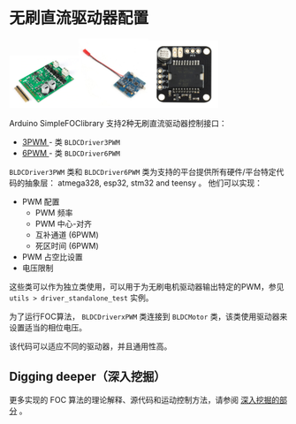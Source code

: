 
# 无刷直流驱动器配置

<div class="width60">
<img src="extras/Images/drv8302.png" style="width:25%;display:inline"><img src="extras/Images/bgc_30.jpg" style="width:25%;display:inline"><img src="extras/Images/l6234.jpg" style="width:25%;display:inline">
</div>

Arduino <span class="simple">Simple<span class="foc">FOC</span>library</span> 支持2种无刷直流驱动器控制接口：<br>
- [3PWM <i class="fa fa-external-link"></i>](bldcdriver3pwm) - 类 `BLDCDriver3PWM`
- [6PWM <i class="fa fa-external-link"></i>](bldcdriver6pwm) - 类 `BLDCDriver6PWM`

 `BLDCDriver3PWM` 类和  `BLDCDriver6PWM` 类为支持的平台提供所有硬件/平台特定代码的抽象层： atmega328, esp32, stm32 and teensy 。
他们可以实现：

- PWM 配置
    - PWM 频率
    - PWM 中心-对齐
    - 互补通道  (6PWM)
    - 死区时间  (6PWM)
- PWM 占空比设置 
- 电压限制

这些类可以作为独立类使用，可以用于为无刷电机驱动器输出特定的PWM，参见 `utils > driver_standalone_test` 实例。

为了运行FOC算法， `BLDCDriverxPWM` 类连接到 `BLDCMotor` 类，该类使用驱动器来设置适当的相位电压。

该代码可以适应不同的驱动器，并且通用性高。

## Digging deeper（深入挖掘）
更多实现的 FOC 算法的理论解释、源代码和运动控制方法，请参阅 [深入挖掘的部分](digging_deeper) 。
